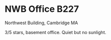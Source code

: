 # NWB Office B227  

Northwest Building, Cambridge MA

3/5 stars, basement office. Quiet but no sunlight. 